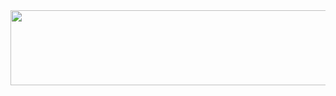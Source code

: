 <a href="https://github.com/devxb/gitanimals">
  <img src="https://render.gitanimals.org/lines/fabioudev?pet-id=1" width="1000" height="120"/>
</a>
